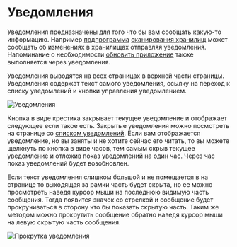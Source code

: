 # Уведомления

Уведомления предназначены для того что бы вам сообщать какую-то информацию. Например
[подпрограмма](http://ru.wikipedia.org/wiki/Подпрограмма) [сканирования хранилищ](/ru/user/storage/list.md#storage)
может сообщать об изменениях в хранилищах отправляя уведомления. Напоминание о необходимости [обновить
приложение](/ru/user/general/update.md) также выполняется через уведомления.

Уведомления выводятся на всех страницах в верхней части страницы. Уведомления содержат текст самого уведомления,
ссылку на переход к списку уведомлений и кнопки управления уведомлением.

![Уведомления](https://raw.github.com/anime-db/anime-db-docs/master/images/ru/general/notice.jpg)

Кнопка в виде крестика закрывает текущее уведомление и отображает следующее если такое есть. Закрытые уведомления можно
посмотреть на странице со [списком уведомлений](/ru/user/general/notice_list.md). Если вам отображается уведомление, но
вы заняты и не хотите сейчас его читать, то вы можете щелкнуть по кнопка в виде часов, тем самым скрыв текущее
уведомление и отложив показ уведомлений на один час. Через час показ уведомлений будет возобновлен.

Если текст уведомления слишком большой и не помещается в на странице то выходящая за рамки часть будет скрыта, но ее
можно просмотреть наведя курсор мыши на последнюю видимую часть сообщения. Тогда появится значок со стрелкой и
сообщение будет прокручиваться в сторону что бы показать скрытую часть. Таким же методом можно прокрутить сообщение
обратно наведя курсор мыши на левую скрытую часть сообщения.

![Прокрутка уведомления](https://raw.github.com/anime-db/anime-db-docs/master/images/ru/general/notice_scroll.jpg)